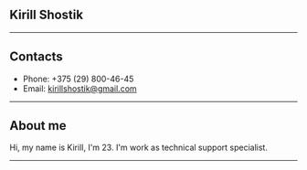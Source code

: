## Kirill Shostik
*** 
## Contacts
* Phone: +375 (29) 800-46-45
* Email: kirillshostik@gmail.com
***
## About me
Hi, my name is Kirill, I'm 23. I'm work as technical support specialist. 
***